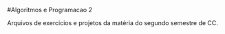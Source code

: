 #Algoritmos e Programacao 2

Arquivos de exercicios e projetos da matéria do segundo semestre de CC.
